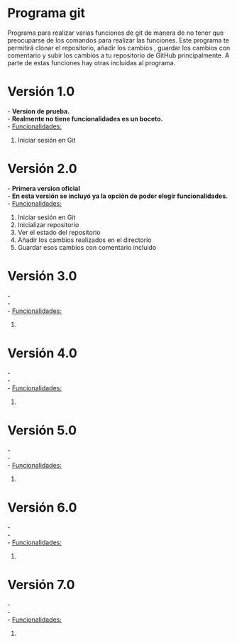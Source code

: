 # Programa git
Programa para realizar varias funciones de git de manera de no tener que preocuparse de los comandos para realizar las funciones.
Este programa te permitirá clonar el repositorio, añadir los cambios , guardar los cambios con comentario y subir los cambios a tu repositorio de GitHub principalmente. A parte de estas funciones hay otras incluidas al programa.

<h1>Versión 1.0</h1>
- <b>Version de prueba.</b>
<br>
- <b>Realmente no tiene funcionalidades es un boceto.</b>
<br>
  - <u>Funcionalidades:</u>
  <ol>
    <li>Iniciar sesión en Git</li>
  </ol>
  
<h1>Versión 2.0</h1>
- <b>Primera version oficial</b>
<br>
- <b>En esta versión se incluyó ya la opción de poder elegir funcionalidades.</b>
<br>
  - <u>Funcionalidades:</u> 
  <ol>
    <li>Iniciar sesión en Git</li>
    <li>Inicializar repositorio</li>
    <li>Ver el estado del repositorio</li>
    <li>Añadir los cambios realizados en el directorio</li>
    <li>Guardar esos cambios con comentario incluido</li>
  </ol>
  
<h1>Versión 3.0</h1>
- <b></b>
<br>
- <b></b>
<br>
- <u>Funcionalidades:</u>
  <ol>
    <li></li>
  </ol>

<h1>Versión 4.0</h1>
- <b></b>
<br>
- <b></b>
<br>
- <u>Funcionalidades:</u>
  <ol>
    <li></li>
  </ol>

<h1>Versión 5.0</h1>
- <b></b>
<br>
- <b></b>
<br>
- <u>Funcionalidades:</u>
  <ol>
    <li></li>
  </ol>

<h1>Versión 6.0</h1>
- <b></b>
<br>
- <b></b>
<br>
- <u>Funcionalidades:</u>
  <ol>
    <li></li>
  </ol>

<h1>Versión 7.0</h1>
- <b></b>
<br>
- <b></b>
<br>
- <u>Funcionalidades:</u>
  <ol>
    <li></li>
  </ol>
